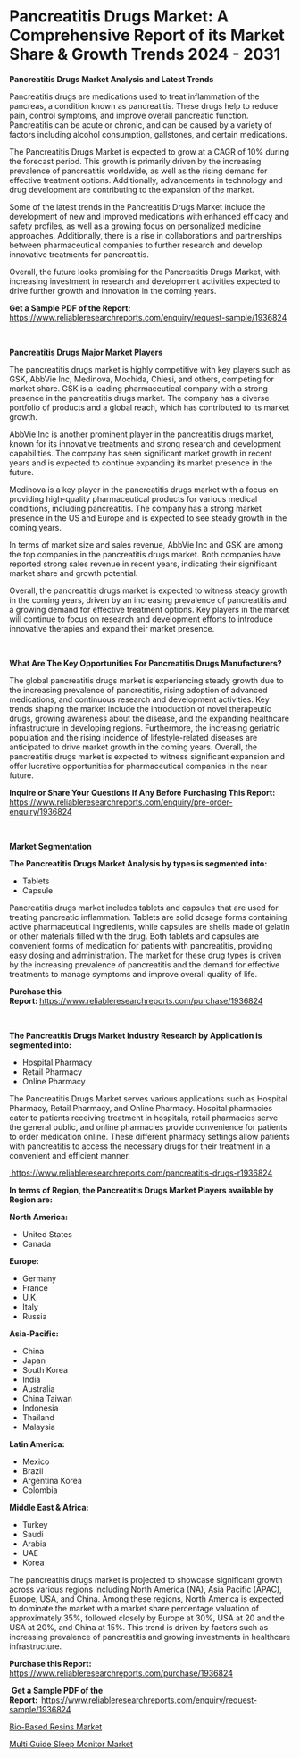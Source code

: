 <p><h1>Pancreatitis Drugs Market: A Comprehensive Report of its Market Share & Growth Trends 2024 - 2031</h1></p><p><strong>Pancreatitis Drugs Market Analysis and Latest Trends</strong></p>
<p><p>Pancreatitis drugs are medications used to treat inflammation of the pancreas, a condition known as pancreatitis. These drugs help to reduce pain, control symptoms, and improve overall pancreatic function. Pancreatitis can be acute or chronic, and can be caused by a variety of factors including alcohol consumption, gallstones, and certain medications.</p><p>The Pancreatitis Drugs Market is expected to grow at a CAGR of 10% during the forecast period. This growth is primarily driven by the increasing prevalence of pancreatitis worldwide, as well as the rising demand for effective treatment options. Additionally, advancements in technology and drug development are contributing to the expansion of the market.</p><p>Some of the latest trends in the Pancreatitis Drugs Market include the development of new and improved medications with enhanced efficacy and safety profiles, as well as a growing focus on personalized medicine approaches. Additionally, there is a rise in collaborations and partnerships between pharmaceutical companies to further research and develop innovative treatments for pancreatitis.</p><p>Overall, the future looks promising for the Pancreatitis Drugs Market, with increasing investment in research and development activities expected to drive further growth and innovation in the coming years.</p></p>
<p><strong>Get a Sample PDF of the Report:&nbsp;</strong> <a href="https://www.reliableresearchreports.com/enquiry/request-sample/1936824">https://www.reliableresearchreports.com/enquiry/request-sample/1936824</a></p>
<p>&nbsp;</p>
<p><strong>Pancreatitis Drugs Major Market Players</strong></p>
<p><p>The pancreatitis drugs market is highly competitive with key players such as GSK, AbbVie Inc, Medinova, Mochida, Chiesi, and others, competing for market share. GSK is a leading pharmaceutical company with a strong presence in the pancreatitis drugs market. The company has a diverse portfolio of products and a global reach, which has contributed to its market growth.</p><p>AbbVie Inc is another prominent player in the pancreatitis drugs market, known for its innovative treatments and strong research and development capabilities. The company has seen significant market growth in recent years and is expected to continue expanding its market presence in the future.</p><p>Medinova is a key player in the pancreatitis drugs market with a focus on providing high-quality pharmaceutical products for various medical conditions, including pancreatitis. The company has a strong market presence in the US and Europe and is expected to see steady growth in the coming years.</p><p>In terms of market size and sales revenue, AbbVie Inc and GSK are among the top companies in the pancreatitis drugs market. Both companies have reported strong sales revenue in recent years, indicating their significant market share and growth potential.</p><p>Overall, the pancreatitis drugs market is expected to witness steady growth in the coming years, driven by an increasing prevalence of pancreatitis and a growing demand for effective treatment options. Key players in the market will continue to focus on research and development efforts to introduce innovative therapies and expand their market presence.</p></p>
<p>&nbsp;</p>
<p><strong>What Are The Key Opportunities For Pancreatitis Drugs Manufacturers?</strong></p>
<p><p>The global pancreatitis drugs market is experiencing steady growth due to the increasing prevalence of pancreatitis, rising adoption of advanced medications, and continuous research and development activities. Key trends shaping the market include the introduction of novel therapeutic drugs, growing awareness about the disease, and the expanding healthcare infrastructure in developing regions. Furthermore, the increasing geriatric population and the rising incidence of lifestyle-related diseases are anticipated to drive market growth in the coming years. Overall, the pancreatitis drugs market is expected to witness significant expansion and offer lucrative opportunities for pharmaceutical companies in the near future.</p></p>
<p><strong>Inquire or Share Your Questions If Any Before Purchasing This Report:</strong> <a href="https://www.reliableresearchreports.com/enquiry/pre-order-enquiry/1936824">https://www.reliableresearchreports.com/enquiry/pre-order-enquiry/1936824</a></p>
<p>&nbsp;</p>
<p><strong>Market Segmentation</strong></p>
<p><strong>The Pancreatitis Drugs Market Analysis by types is segmented into:</strong></p>
<p><ul><li>Tablets</li><li>Capsule</li></ul></p>
<p><p>Pancreatitis drugs market includes tablets and capsules that are used for treating pancreatic inflammation. Tablets are solid dosage forms containing active pharmaceutical ingredients, while capsules are shells made of gelatin or other materials filled with the drug. Both tablets and capsules are convenient forms of medication for patients with pancreatitis, providing easy dosing and administration. The market for these drug types is driven by the increasing prevalence of pancreatitis and the demand for effective treatments to manage symptoms and improve overall quality of life.</p></p>
<p><strong>Purchase this Report:&nbsp;</strong><a href="https://www.reliableresearchreports.com/purchase/1936824">https://www.reliableresearchreports.com/purchase/1936824</a></p>
<p>&nbsp;</p>
<p><strong>The Pancreatitis Drugs Market Industry Research by Application is segmented into:</strong></p>
<p><ul><li>Hospital Pharmacy</li><li>Retail Pharmacy</li><li>Online Pharmacy</li></ul></p>
<p><p>The Pancreatitis Drugs Market serves various applications such as Hospital Pharmacy, Retail Pharmacy, and Online Pharmacy. Hospital pharmacies cater to patients receiving treatment in hospitals, retail pharmacies serve the general public, and online pharmacies provide convenience for patients to order medication online. These different pharmacy settings allow patients with pancreatitis to access the necessary drugs for their treatment in a convenient and efficient manner.</p></p>
<p><a href="https://www.reliableresearchreports.com/pancreatitis-drugs-r1936824">&nbsp;https://www.reliableresearchreports.com/pancreatitis-drugs-r1936824</a></p>
<p><strong>In terms of Region, the Pancreatitis Drugs Market Players available by Region are:</strong></p>
<p>
    <p> <strong> North America: </strong>
        <ul>
            <li>United States</li>
            <li>Canada</li>
        </ul>
        </p> 
    <p> <strong> Europe: </strong>
        <ul>
            <li>Germany</li>
            <li>France</li>
            <li>U.K.</li>
            <li>Italy</li>
            <li>Russia</li>
        </ul>
        </p> 
    <p> <strong> Asia-Pacific: </strong>
        <ul>
            <li>China</li>
            <li>Japan</li>
            <li>South Korea</li>
            <li>India</li>
            <li>Australia</li>
            <li>China Taiwan</li>
            <li>Indonesia</li>
            <li>Thailand</li>
            <li>Malaysia</li>
        </ul>
        </p> 
    <p> <strong> Latin America: </strong>
        <ul>
            <li>Mexico</li>
            <li>Brazil</li>
            <li>Argentina Korea</li>
            <li>Colombia</li>
        </ul>
        </p> 
    <p> <strong> Middle East & Africa: </strong>
        <ul>
            <li>Turkey</li>
            <li>Saudi</li>
            <li>Arabia</li>
            <li>UAE</li>
            <li>Korea</li>
        </ul>
    </p>
    </p>
<p><p>The pancreatitis drugs market is projected to showcase significant growth across various regions including North America (NA), Asia Pacific (APAC), Europe, USA, and China. Among these regions, North America is expected to dominate the market with a market share percentage valuation of approximately 35%, followed closely by Europe at 30%, USA at 20 and the USA at 20%, and China at 15%. This trend is driven by factors such as increasing prevalence of pancreatitis and growing investments in healthcare infrastructure.</p></p>
<p><strong>Purchase this Report: </strong><a href="https://www.reliableresearchreports.com/purchase/1936824">https://www.reliableresearchreports.com/purchase/1936824</a></p>
<p>&nbsp;<strong>Get a Sample PDF of the Report:&nbsp;&nbsp;</strong><a href="https://www.reliableresearchreports.com/enquiry/request-sample/1936824">https://www.reliableresearchreports.com/enquiry/request-sample/1936824</a></p>
<p><strong></strong></p>
<p><p><a href="https://issuu.com/reportprime-2/docs/bio-based-resins-market-size-2030.pptx">Bio-Based Resins Market</a></p><p><a href="https://view.publitas.com/reportprime-1/multi-guide-sleep-monitor-market-trends-and-market-analysis-forecasted-for-period-2024-2031/">Multi Guide Sleep Monitor Market</a></p></p>